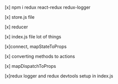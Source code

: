 [x] npm i redux react-redux redux-logger

[x] store.js file

[x] reducer 

[x] index.js file lot of things

[x]connect, mapStateToProps

[x] converting methods to actions

[x] mapDispatchToProps 

[x]redux logger and redux devtools setup in index.js